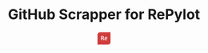 <h1 align="center">GitHub Scrapper for RePylot</h1>
<p align="center"><img src="resources/images/repylot_logo.webp" width="5%"/></p>
